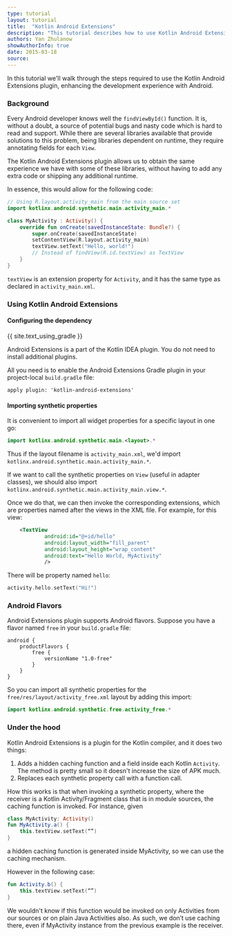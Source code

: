 ```yaml
---
type: tutorial
layout: tutorial
title:  "Kotlin Android Extensions"
description: "This tutorial describes how to use Kotlin Android Extensions to improve support for Android development."
authors: Yan Zhulanow
showAuthorInfo: true
date: 2015-03-18
source:
---
```

In this tutorial we'll walk through the steps required to use the Kotlin Android Extensions plugin, enhancing the development experience with Android.

### Background

Every Android developer knows well the `findViewById()` function. It is, without a doubt, a source of potential bugs and nasty code which is hard to read and support.
While there are several libraries available that provide solutions to this problem, being libraries dependent on runtime, they require annotating fields for each `View`.

The Kotlin Android Extensions plugin allows us to obtain the same experience we have with some of these libraries, without having to add any extra code or shipping any additional runtime.

In essence, this would allow for the following code:

~~~kotlin
// Using R.layout.activity_main from the main source set
import kotlinx.android.synthetic.main.activity_main.*

class MyActivity : Activity() {
    override fun onCreate(savedInstanceState: Bundle?) {
        super.onCreate(savedInstanceState)
        setContentView(R.layout.activity_main)
        textView.setText("Hello, world!")
        // Instead of findView(R.id.textView) as TextView
    }
}
~~~

`textView` is an extension property for `Activity`, and it has the same type as declared in `activity_main.xml`.

### Using Kotlin Android Extensions

#### Configuring the dependency

{{ site.text_using_gradle }}

Android Extensions is a part of the Kotlin IDEA plugin. You do not need to install additional plugins.

All you need is to enable the Android Extensions Gradle plugin in your project-local `build.gradle` file:

```
apply plugin: 'kotlin-android-extensions'
```

#### Importing synthetic properties

It is convenient to import all widget properties for a specific layout in one go:

``` kotlin
import kotlinx.android.synthetic.main.<layout>.*
```

Thus if the layout filename is `activity_main.xml`, we'd import `kotlinx.android.synthetic.main.activity_main.*`.

If we want to call the synthetic properties on `View` (useful in adapter classes), we should also import `kotlinx.android.synthetic.main.activity_main.view.*`.

Once we do that, we can then invoke the corresponding extensions, which are properties named after the views in the XML file. 
For example, for this view:

``` xml
    <TextView
            android:id="@+id/hello"
            android:layout_width="fill_parent"
            android:layout_height="wrap_content"
            android:text="Hello World, MyActivity"
            />
```

There will be property named `hello`:

``` kotlin
activity.hello.setText("Hi!")
```

### Android Flavors

Android Extensions plugin supports Android flavors. Suppose you have a flavor named `free` in your `build.gradle` file:

```
android {
    productFlavors {
        free {
            versionName "1.0-free"
        }
    }
}
```

So you can import all synthetic properties for the `free/res/layout/activity_free.xml` layout by adding this import:

```kotlin
import kotlinx.android.synthetic.free.activity_free.*
```

### Under the hood

Kotlin Android Extensions is a plugin for the Kotlin compiler, and it does two things:

1. Adds a hidden caching function and a field inside each Kotlin `Activity`. The method is pretty small so it doesn't increase the size of APK much.
2. Replaces each synthetic property call with a function call.

How this works is that when invoking a synthetic property, where the receiver is a Kotlin Activity/Fragment class that is in module sources, the caching function is invoked.
For instance, given

``` kotlin
class MyActivity: Activity()
fun MyActivity.a() { 
    this.textView.setText(“”) 
}
```

a hidden caching function is generated inside MyActivity, so we can use the caching mechanism.

However in the following case:

``` kotlin
fun Activity.b() { 
    this.textView.setText(“”)     
}
```

We wouldn't know if this function would be invoked on only Activities from our sources or on plain Java Activities also. As such, we don’t use caching there, even
if MyActivity instance from the previous example is the receiver.
